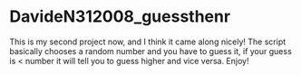 # DavideN312008_guessthenr
This is my second project now, and I think it came along nicely! The script basically chooses a random number and you have to guess it, if your guess is &lt; number it will tell you to guess higher and vice versa. Enjoy!

